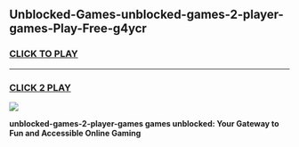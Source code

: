 
## Unblocked-Games-unblocked-games-2-player-games-Play-Free-g4ycr
<h3>
<a href="https://premium76.site?title=unblocked-games-2-player-games&ref=23A">CLICK TO PLAY</a></h3>
<hr>

<h3>
<a href="https://premium76.site?title=unblocked-games-2-player-games&ref=23A">CLICK 2 PLAY</a>
  
</h3>

<a href="https://premium76.site?title=unblocked-games-2-player-games&ref=23A"><img src="https://clearcache.store/games.png"></a>


**unblocked-games-2-player-games games unblocked: Your Gateway to Fun and Accessible Online Gaming**
